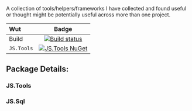 A collection of tools/helpers/frameworks I have collected and found useful or thought might be potentially useful across more than one project.

|Wut|Badge|
|:--|:-:|
|Build |[![Build status](https://ci.appveyor.com/api/projects/status/73b27sqmjbmknjt8/branch/master?svg=true)](https://ci.appveyor.com/project/jeffsugden/jstools/branch/master)|
|`JS.Tools`|[![JS.Tools NuGet](https://img.shields.io/nuget/v/JS.Tools.svg?style=flat-square)](https://www.nuget.org/packages/JS.Tools/)|

## Package Details:
### JS.Tools
### JS.Sql
